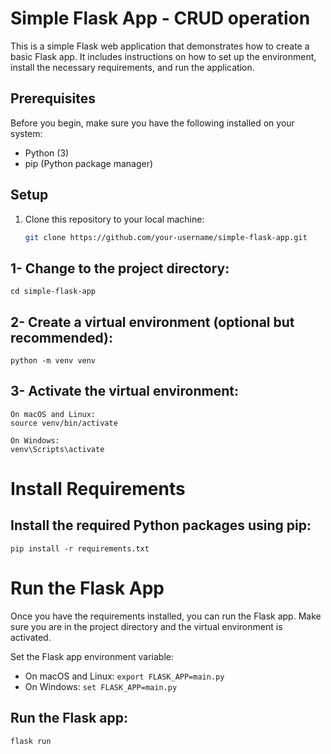 # Simple Flask App - CRUD operation

This is a simple Flask web application that demonstrates how to create a basic Flask app. It includes instructions on how to set up the environment, install the necessary requirements, and run the application.

## Prerequisites

Before you begin, make sure you have the following installed on your system:

- Python (3)
- pip (Python package manager)

## Setup

1. Clone this repository to your local machine:

   ```bash
   git clone https://github.com/your-username/simple-flask-app.git

## 1- Change to the project directory:
    cd simple-flask-app
## 2- Create a virtual environment (optional but recommended):
    python -m venv venv
## 3- Activate the virtual environment:
    On macOS and Linux:
    source venv/bin/activate

    On Windows:
    venv\Scripts\activate

# Install Requirements
## Install the required Python packages using pip:
    pip install -r requirements.txt

# Run the Flask App
Once you have the requirements installed, you can run the Flask app. Make sure you are in the project directory and the virtual environment is activated.

Set the Flask app environment variable:

- On macOS and Linux:
    ```export FLASK_APP=main.py```
- On Windows:
    ```set FLASK_APP=main.py```
## Run the Flask app:
    flask run

